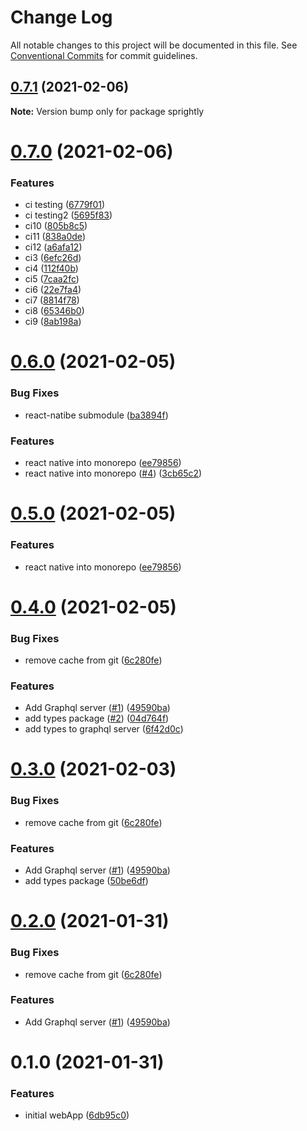 # Change Log

All notable changes to this project will be documented in this file.
See [Conventional Commits](https://conventionalcommits.org) for commit guidelines.

## [0.7.1](https://github.com/shaunoff/sprightly/compare/v0.7.0...v0.7.1) (2021-02-06)

**Note:** Version bump only for package sprightly





# [0.7.0](https://github.com/shaunoff/sprightly/compare/v0.6.0...v0.7.0) (2021-02-06)


### Features

* ci testing ([6779f01](https://github.com/shaunoff/sprightly/commit/6779f012937ff22859dfe4c91b13f06c9cc00bd1))
* ci testing2 ([5695f83](https://github.com/shaunoff/sprightly/commit/5695f8327c026908bf8fd9120a0a984b94a824e5))
* ci10 ([805b8c5](https://github.com/shaunoff/sprightly/commit/805b8c508a32d82979ec0c1ba989651332967d42))
* ci11 ([838a0de](https://github.com/shaunoff/sprightly/commit/838a0de1dca4ca5a7ad5520eb26501e1d39c7036))
* ci12 ([a6afa12](https://github.com/shaunoff/sprightly/commit/a6afa12121975b0a7ce3b103e9ea8751c8b73ad5))
* ci3 ([6efc26d](https://github.com/shaunoff/sprightly/commit/6efc26d3ccb57a12aa255a8eab4683e519f1f39e))
* ci4 ([112f40b](https://github.com/shaunoff/sprightly/commit/112f40b707e926bf76190df6869c8480dfbfdb3f))
* ci5 ([7caa2fc](https://github.com/shaunoff/sprightly/commit/7caa2fcbc80583ab199867f9668599a8f10192d9))
* ci6 ([22e7fa4](https://github.com/shaunoff/sprightly/commit/22e7fa45f9e30bdd485084c8d9041ca246041c9c))
* ci7 ([8814f78](https://github.com/shaunoff/sprightly/commit/8814f78bc11953c01297755dbd21a2dc01ea2ee9))
* ci8 ([65346b0](https://github.com/shaunoff/sprightly/commit/65346b09912e4c4e4a535c3d57e75ece50293fd0))
* ci9 ([8ab198a](https://github.com/shaunoff/sprightly/commit/8ab198a0fd29ed3b104ce4978c279d369bd0f7da))





# [0.6.0](https://github.com/shaunoff/sprightly/compare/v0.4.0...v0.6.0) (2021-02-05)


### Bug Fixes

* react-natibe submodule ([ba3894f](https://github.com/shaunoff/sprightly/commit/ba3894f5ba7134de4202bf8b1e41e0f1b1f0a2af))


### Features

* react native into monorepo ([ee79856](https://github.com/shaunoff/sprightly/commit/ee79856a96735e9c120a39cc78423460ac13052b))
* react native into monorepo ([#4](https://github.com/shaunoff/sprightly/issues/4)) ([3cb65c2](https://github.com/shaunoff/sprightly/commit/3cb65c262be9bce236e922cce44ce6c7cb580f43))





# [0.5.0](https://github.com/shaunoff/sprightly/compare/v0.4.0...v0.5.0) (2021-02-05)


### Features

* react native into monorepo ([ee79856](https://github.com/shaunoff/sprightly/commit/ee79856a96735e9c120a39cc78423460ac13052b))





# [0.4.0](https://github.com/shaunoff/sprightly/compare/v0.1.0...v0.4.0) (2021-02-05)


### Bug Fixes

* remove cache from git ([6c280fe](https://github.com/shaunoff/sprightly/commit/6c280fe14ae35bc0a03a0236cf6947af59aedcd2))


### Features

* Add Graphql server ([#1](https://github.com/shaunoff/sprightly/issues/1)) ([49590ba](https://github.com/shaunoff/sprightly/commit/49590ba3fa403936c2ee6c6192389cf848c63b3e))
* add types package ([#2](https://github.com/shaunoff/sprightly/issues/2)) ([04d764f](https://github.com/shaunoff/sprightly/commit/04d764fb03aae079b966028df4f723fefe858d3d))
* add types to graphql server ([6f42d0c](https://github.com/shaunoff/sprightly/commit/6f42d0c1435ef5edae870fbd808e4505764fa1c0))





# [0.3.0](https://github.com/shaunoff/sprightly/compare/v0.1.0...v0.3.0) (2021-02-03)


### Bug Fixes

* remove cache from git ([6c280fe](https://github.com/shaunoff/sprightly/commit/6c280fe14ae35bc0a03a0236cf6947af59aedcd2))


### Features

* Add Graphql server ([#1](https://github.com/shaunoff/sprightly/issues/1)) ([49590ba](https://github.com/shaunoff/sprightly/commit/49590ba3fa403936c2ee6c6192389cf848c63b3e))
* add types package ([50be6df](https://github.com/shaunoff/sprightly/commit/50be6dfc49d0ea8def08bd3aca3c715e4fc7e5fa))





# [0.2.0](https://github.com/shaunoff/sprightly/compare/v0.1.0...v0.2.0) (2021-01-31)


### Bug Fixes

* remove cache from git ([6c280fe](https://github.com/shaunoff/sprightly/commit/6c280fe14ae35bc0a03a0236cf6947af59aedcd2))


### Features

* Add Graphql server ([#1](https://github.com/shaunoff/sprightly/issues/1)) ([49590ba](https://github.com/shaunoff/sprightly/commit/49590ba3fa403936c2ee6c6192389cf848c63b3e))





# 0.1.0 (2021-01-31)


### Features

* initial webApp ([6db95c0](https://github.com/shaunoff/sprightly/commit/6db95c03e1d3f654cffbeaa5654cc5a756a0ad6b))

